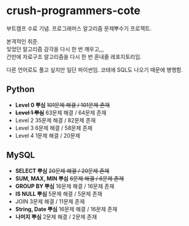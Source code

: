 # crush-programmers-cote

부트캠프 수료 기념. 프로그래머스 알고리즘 문제뿌수기 프로젝트.

본격적인 취준.  
잊었던 알고리즘 감각을 다시 한 번 깨우고,,,  
간만에 자료구조 알고리즘을 다시 한 번 혼내줄 레포지토리임.

다른 언어로도 풀고 싶지만 일단 파이썬임.
코테에 SQL도 나오기 때문에 병행함.

## Python

- **Level 0 뿌심** ~~101문제 해결 / 101문제 존재~~
- ~~**Level 1 뿌심**~~ 63문제 해결 / 64문제 존재
- Level 2 35문제 해결 / 82문제 존재
- Level 3 6문제 해결 / 58문제 존재
- Level 4 1문제 해결 / 20문제

## MySQL

- **SELECT 뿌심** ~~20문제 해결 / 20문제 존재~~
- **SUM, MAX, MIN 뿌심** ~~6문제 해결 / 6문제 존재~~
- **GROUP BY 뿌심** 16문제 해결 / 16문제 존재
- **IS NULL 뿌심** 5문제 해결 / 5문제 존재
- JOIN 3문제 해결 / 11문제 존재
- **String, Date 뿌심** 16문제 해결 / 16문제 존재
- **나머지 뿌심** 2문제 해결 / 2문제 존재
